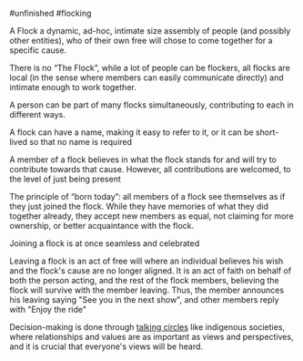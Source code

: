 #unfinished #flocking

A Flock a dynamic, ad-hoc, intimate size assembly of people (and possibly other entities), who of their own free will chose to come together for a specific cause.

There is no “The Flock”, while a lot of people can be flockers, all flocks are local (in the sense where members can easily communicate directly) and intimate enough to work together. 

A person can be part of many flocks simultaneously, contributing to each in different ways.


A flock can have a name, making it easy to refer to it, or it can be short-lived so that no name is required

A member of a flock believes in what the flock stands for and will try to contribute towards that cause. However, all contributions are welcomed, to the level of just being present

The principle of “born today”: all members of a flock see  themselves as if they just joined the flock. While they have memories of what they did together already, they accept new members as equal, not claiming for more ownership, or better acquaintance with the flock. 

Joining a flock is at once seamless and celebrated

Leaving a flock is an act of free will where an individual believes his wish and the flock's cause are no longer aligned. It is an act of faith on behalf of both the person acting, and the rest of the flock members,  believing the flock will survive with the member leaving. Thus, the member announces his leaving saying "See you in the next show", and other members reply with "Enjoy the ride"

Decision-making is done through [talking circles](https://comingtothetable.org/wp-content/uploads/2019/08/Circle-Process-2-pager.pdf) like indigenous societies, where relationships and values are as important as views and perspectives, and it is crucial that everyone's views will be heard.